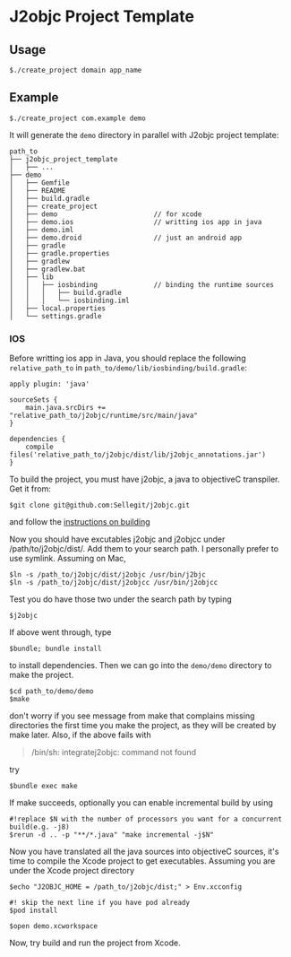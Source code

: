 # J2objc Project Template

## Usage

    $./create_project domain app_name

## Example

    $./create_project com.example demo

It will generate the `demo` directory in parallel with J2objc project template:

    path_to 
    ├── j2objc_project_template
    │   ├── ...
    ├── demo
    │   ├── Gemfile
    │   ├── README
    │   ├── build.gradle
    │   ├── create_project
    │   ├── demo                        // for xcode
    │   ├── demo.ios                    // writting ios app in java
    │   ├── demo.iml
    │   ├── demo.droid                  // just an android app
    │   ├── gradle
    │   ├── gradle.properties
    │   ├── gradlew
    │   ├── gradlew.bat
    │   ├── lib
    │   │   ├── iosbinding              // binding the runtime sources
    │   │   │   ├── build.gradle
    │   │   │   └── iosbinding.iml
    │   ├── local.properties
    │   └── settings.gradle

### IOS

Before writting ios app in Java, you should replace the following `relative_path_to` in `path_to/demo/lib/iosbinding/build.gradle`:

    apply plugin: 'java'

    sourceSets {
        main.java.srcDirs += "relative_path_to/j2objc/runtime/src/main/java"
    }

    dependencies {
        compile files('relative_path_to/j2objc/dist/lib/j2objc_annotations.jar')
    }

To build the project, you must have j2objc, a java to objectiveC transpiler. Get it from:

    $git clone git@github.com:Sellegit/j2objc.git

and follow the [instructions on building](https://github.com/google/j2objc/wiki/Building-J2ObjC)

Now you should have excutables j2objc and j2objcc under /path/to/j2objc/dist/. Add them to your search path. I personally prefer to use symlink. Assuming on Mac,

    $ln -s /path_to/j2objc/dist/j2objc /usr/bin/j2bjc
    $ln -s /path_to/j2objc/dist/j2objcc /usr/bin/j2objcc  

Test you do have those two under the search path by typing

    $j2objc

If above went through, type 

    $bundle; bundle install

to install dependencies. Then we can go into the `demo/demo` directory to make the project.

    $cd path_to/demo/demo
    $make

don't worry if you see message from make that complains missing directories the first time you make the project, as they will be created by make later. Also, if the above fails with 
> /bin/sh: integratej2objc: command not found

try

    $bundle exec make

If make succeeds, optionally you can enable incremental build by using

    #!replace $N with the number of processors you want for a concurrent build(e.g. -j8)
    $rerun -d .. -p "**/*.java" "make incremental -j$N" 

Now you have translated all the java sources into objectiveC sources, it's time to compile the Xcode project to get executables.
Assuming you are under the Xcode project directory

    $echo "J2OBJC_HOME = /path_to/j2objc/dist;" > Env.xcconfig

    #! skip the next line if you have pod already
    $pod install

    $open demo.xcworkspace

Now, try build and run the project from Xcode.
